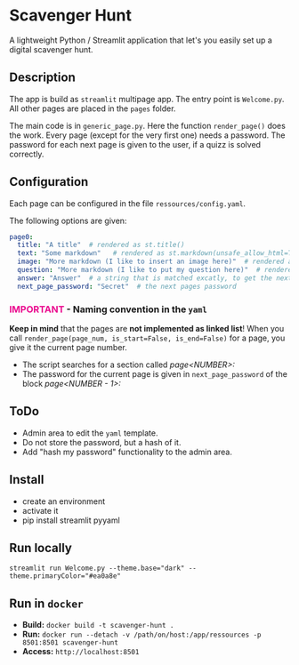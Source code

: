 # Scavenger Hunt

A lightweight Python / Streamlit application that let's you easily set up a digital scavenger hunt.

## Description
The app is build as `streamlit` multipage app.
The entry point is `Welcome.py`. 
All other pages are placed in the `pages` folder.

The main code is in `generic_page.py`. Here the function `render_page()` does the work.
Every page (except for the very first one) needs a password. 
The password for each next page is given to the user, if a quizz is solved correctly.

## Configuration
Each page can be configured in the file `ressources/config.yaml`.

The following options are given:
```yaml
page0:
  title: "A title"  # rendered as st.title()
  text: "Some markdown"   # rendered as st.markdown(unsafe_allow_html=True)
  image: "More markdown (I like to insert an image here)"  # rendered as st.markdown(unsafe_allow_html=True)
  question: "More markdown (I like to put my question here)"  # rendered as st.markdown(unsafe_allow_html=True)
  answer: "Answer"  # a string that is matched excatly, to get the next pages password
  next_page_password: "Secret"  # the next pages password
```

### <span style='color:#ea0a8e'>IMPORTANT</span> - Naming convention in the `yaml`
**Keep in mind** that the pages are **not implemented as linked list**!
When you call `render_page(page_num, is_start=False, is_end=False)` for a page, you give it the current page number.
- The script searches for a section called *page\<NUMBER\>:*
- The password for the current page is given in `next_page_password` of the block *page\<NUMBER - 1\>:*


## ToDo
- Admin area to edit the `yaml` template.
- Do not store the password, but a hash of it.
- Add "hash my password" functionality to the admin area.


## Install
- create an environment
- activate it
- pip install streamlit pyyaml


## Run locally
`streamlit run Welcome.py --theme.base="dark" --theme.primaryColor="#ea0a8e"`


## Run in `docker`
- **Build:** `docker build -t scavenger-hunt .`
- **Run:** `docker run --detach -v /path/on/host:/app/ressources -p 8501:8501 scavenger-hunt`
- **Access:** `http://localhost:8501`